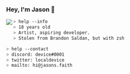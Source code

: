 ### Hey, I'm Jason 👋<br/>

<a href="https://discord.com/users/326237293612367873">
  <img src="https://lanyard-profile-readme.vercel.app/api/326237293612367873?bg=0d1117" align="left" />
</a>

````zsh
> help --info
> 18 years old
> Artist, aspiring developer.
> Stolen from Brandon Saldan, but with zsh
````

````zsh
> help --contact
> discord: device#0001
> twitter: localdevice
> mailto: hi@jasons.faith
````
